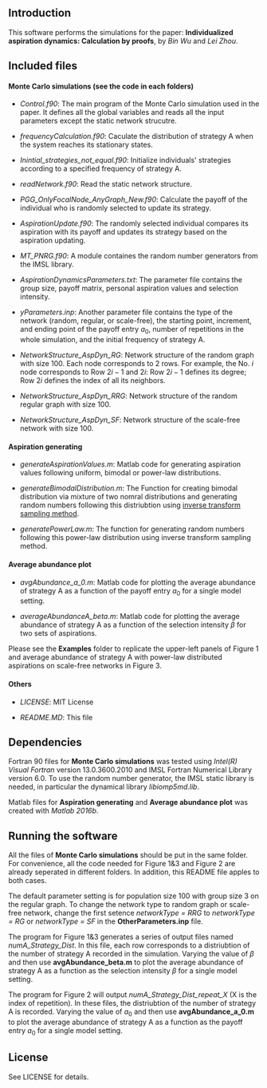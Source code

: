 ## Introduction

This software performs the simulations for the paper: **Individualized aspiration dynamics: Calculation by proofs**, by *Bin Wu* and *Lei Zhou*.

## Included files

#### Monte Carlo simulations (see the code in each folders)
- *Control.f90*: The main program of the Monte Carlo simulation used in the paper. It defines all the global variables and reads all the input parameters except the static network strucutre. 

- *frequencyCalculation.f90*: Caculate the distribution of strategy A when the system reaches its stationary states.

- *Inintial_strategies_not_equal.f90*: Initialize individuals' strategies according to a specified frequency of strategy A.

- *readNetwork.f90*: Read the static network structure.

- *PGG_OnlyFocalNode_AnyGraph_New.f90*: Calculate the payoff of the individual who is randomly selected to update its strategy.

- *AspirationUpdate.f90*: The randomly selected individual compares its aspiration with its payoff and updates its strategy based on the aspiration updating.

- *MT_PNRG.f90*: A module containes the random number generators from the IMSL library. 

- *AspirationDynamicsParameters.txt*: The parameter file contains the group size, payoff matrix, personal aspiration values and selection intensity.

- *yParameters.inp*: Another parameter file contains the type of the network (random, regular, or scale-free), the starting point, increment, and ending point of the payoff entry $a_0$, number of repetitions in the whole simulation, and the initial frequency of strategy A.

- *NetworkStructure_AspDyn_RG*: Network structure of the random graph with size 100. Each node corresponds to 2 rows. For example, the No. $i$ node corresponds to Row $2i-1$ and $2i$: Row $2i-1$ defines its degree; Row $2i$ defines the index of all its neighbors. 

- *NetworkStructure_AspDyn_RRG*: Network structure of the random regular graph with size 100. 

- *NetworkStructure_AspDyn_SF*: Network structure of the scale-free network with size 100.

#### Aspiration generating
- *generateAspirationValues.m*: Matlab code for generating aspiration values following uniform, bimodal or power-law distributions.

- *generateBimodalDistribution.m*: The Function for creating bimodal distribution via mixture of two nomral distributions and generating random numbers following this distriubtion using [inverse transform sampling method](https://en.wikipedia.org/wiki/Inverse_transform_sampling).

- *generatePowerLaw.m*: The function for generating random numbers following this power-law distribution using inverse transform sampling method.

#### Average abundance plot
- *avgAbundance_a_0.m*: Matlab code for plotting the average abundance of strategy A as a function of the payoff entry $a_0$ for a single model setting.

- *averageAbundanceA_beta.m*: Matlab code for plotting the average abundance of strategy A as a function of the selection intensity $\beta$ for two sets of aspirations.

Please see the **Examples** folder to replicate the upper-left panels of Figure 1 and average abundance of strategy A with power-law distributed aspirations on scale-free networks in Figure 3. 

#### Others
- *LICENSE*: MIT License

- *README.MD*: This file 


## Dependencies

Fortran 90 files for **Monte Carlo simulations** was tested using *Intel(R) Visual Fortran* version 13.0.3600.2010 and IMSL Fortran Numerical Library version 6.0. To use the random number generator, the IMSL static library is needed, in particular the dynamical library *libiomp5md.lib*. 

Matlab files for **Aspiration generating** and **Average abundance plot** was created with *Matlab 2016b*.


## Running the software

All the files of **Monte Carlo simulations** should be put in the same folder. For convenience, all the code needed for Figure 1&3 and Figure 2 are already seperated in different folders. In addition, this README file apples to both cases. 

The default parameter setting is for population size 100 with group size 3 on the regular graph. To change the network type to random graph or scale-free network, change the first setence *networkType = RRG* to  *networkType = RG* or *networkType = SF* in the **OtherParameters.inp** file.

The program for Figure 1&3 generates a series of output files named *numA_Strategy_Dist*. In this file, each row corresponds to a distriubtion of the number of strategy A recorded in the simulation. Varying the value of $\beta$ and then use **avgAbundance_beta.m** to plot the average abundance of strategy A as a function as the selection intensity $\beta$ for a single model setting.

The program for Figure 2 will output *numA_Strategy_Dist_repeat_X* (X is the index of repetition). In these files, the distriubtion of the number of strategy A is recorded. Varying the value of $a_0$ and then use **avgAbundance_a_0.m** to plot the average abundance of strategy A as a function as the payoff entry $a_0$ for a single model setting.

## License

See LICENSE for details. 
